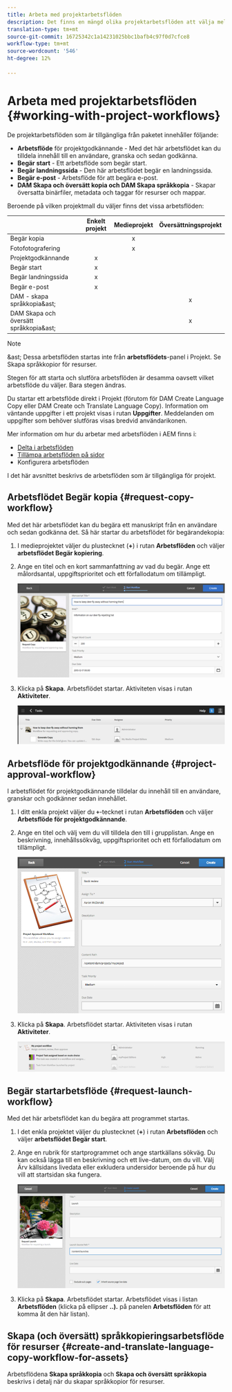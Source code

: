 ```yaml
---
title: Arbeta med projektarbetsflöden
description: Det finns en mängd olika projektarbetsflöden att välja mellan.
translation-type: tm+mt
source-git-commit: 16725342c1a14231025bbc1bafb4c97f0d7cfce8
workflow-type: tm+mt
source-wordcount: '546'
ht-degree: 12%

---
```



# Arbeta med projektarbetsflöden {#working-with-project-workflows}

De projektarbetsflöden som är tillgängliga från paketet innehåller följande:

* **Arbetsflöde**  för projektgodkännande - Med det här arbetsflödet kan du tilldela innehåll till en användare, granska och sedan godkänna.
* **Begär start**  - Ett arbetsflöde som begär start.
* **Begär landningssida**  - Den här arbetsflödet begär en landningssida.
* **Begär e-post**  - Arbetsflöde för att begära e-post.
* **DAM Skapa och översätt kopia och DAM Skapa språkkopia**  - Skapar översatta binärfiler, metadata och taggar för resurser och mappar.

Beroende på vilken projektmall du väljer finns det vissa arbetsflöden:

|  | **Enkelt projekt** | **Medieprojekt** | **Översättningsprojekt** |
|---|:-:|:-:|:-:|
| Begär kopia |  | x |  |
| Fotofotografering |  | x |  |
| Projektgodkännande | x |  |  |
| Begär start | x |  |  |
| Begär landningssida | x |  |  |
| Begär e-post | x |  |  |
| DAM - skapa språkkopia&amp;ast; |  |  | x |
| DAM Skapa och översätt språkkopia&amp;ast; |  |  | x |

>[!NOTE]
>
>&amp;ast; Dessa arbetsflöden startas inte från **arbetsflödets**-panel i Projekt. Se Skapa språkkopior för resurser.
<!--
>&ast; These workflows are not started from the **Workflow** tile in Projects. See [Creating Language Copies for Assets.](/help/sites-administering/tc-manage.md)
-->

Stegen för att starta och slutföra arbetsflöden är desamma oavsett vilket arbetsflöde du väljer. Bara stegen ändras.

Du startar ett arbetsflöde direkt i Projekt (förutom för DAM Create Language Copy eller DAM Create och Translate Language Copy). Information om väntande uppgifter i ett projekt visas i rutan **Uppgifter**. Meddelanden om uppgifter som behöver slutföras visas bredvid användarikonen.

Mer information om hur du arbetar med arbetsflöden i AEM finns i:

* [Delta i arbetsflöden](/help/sites-cloud/authoring/workflows/participating.md)
* [Tillämpa arbetsflöden på sidor](/help/sites-cloud/authoring/workflows/applying.md)
* Konfigurera arbetsflöden <!--* [Configuring workflows](/help/sites-administering/workflows.md)-->

I det här avsnittet beskrivs de arbetsflöden som är tillgängliga för projekt.

## Arbetsflödet Begär kopia {#request-copy-workflow}

Med det här arbetsflödet kan du begära ett manuskript från en användare och sedan godkänna det. Så här startar du arbetsflödet för begärandekopia:

1. I medieprojektet väljer du plustecknet (**+**) i rutan **Arbetsflöden** och väljer **arbetsflödet Begär kopiering**.
1. Ange en titel och en kort sammanfattning av vad du begär. Ange ett målordsantal, uppgiftsprioritet och ett förfallodatum om tillämpligt.

   ![Arbetsflödet Begär kopia](/help/sites-cloud/authoring/assets/projects-request-copy.png)

1. Klicka på **Skapa**. Arbetsflödet startar. Aktiviteten visas i rutan **Aktiviteter**.

   ![Begärankopia har lagts till](/help/sites-cloud/authoring/assets/projects-request-copy-add.png)

## Arbetsflöde för projektgodkännande {#project-approval-workflow}

I arbetsflödet för projektgodkännande tilldelar du innehåll till en användare, granskar och godkänner sedan innehållet.

1. I ditt enkla projekt väljer du **`+`**-tecknet i rutan **Arbetsflöden** och väljer **Arbetsflöde för projektgodkännande**.
1. Ange en titel och välj vem du vill tilldela den till i grupplistan. Ange en beskrivning, innehållssökväg, uppgiftsprioritet och ett förfallodatum om tillämpligt.

   ![Begär godkännande](/help/sites-cloud/authoring/assets/projects-approval.png)

1. Klicka på **Skapa**. Arbetsflödet startar. Aktiviteten visas i rutan **Aktiviteter**.

   ![Godkännande av begäran har lagts till](/help/sites-cloud/authoring/assets/projects-approval-add.png)

## Begär startarbetsflöde {#request-launch-workflow}

Med det här arbetsflödet kan du begära att programmet startas.

1. I det enkla projektet väljer du plustecknet (**+**) i rutan **Arbetsflöden** och väljer **arbetsflödet Begär start**.
1. Ange en rubrik för startprogrammet och ange startkällans sökväg. Du kan också lägga till en beskrivning och ett live-datum, om du vill. Välj Ärv källsidans livedata eller exkludera undersidor beroende på hur du vill att startsidan ska fungera.

   ![Begär start](/help/sites-cloud/authoring/assets/projects-request-launch.png)

1. Klicka på **Skapa**. Arbetsflödet startar. Arbetsflödet visas i listan **Arbetsflöden** (klicka på ellipser **..).** på panelen **Arbetsflöden** för att komma åt den här listan).

## Skapa (och översätt) språkkopieringsarbetsflöde för resurser {#create-and-translate-language-copy-workflow-for-assets}

Arbetsflödena **Skapa språkkopia** och **Skapa och översätt språkkopia** beskrivs i detalj när du skapar språkkopior för resurser.
